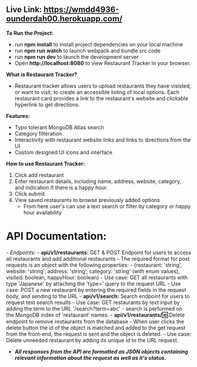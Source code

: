 ## Live Link: https://wmdd4936-ounderdah00.herokuapp.com/ 

**To Run the Project:**
- run **npm install** to install project dependencies on your local machine
- run **npm run watch** to launch webpack and bundle src code
- run **npm run dev** to launch the development server
- Open **http://localhost:8080** to view Restaurant Tracker in your browser.

**What is Restaurant Tracker?**
- Restaurant tracker allows users to upload restaurants they have visisted, or want to visit, to create an accessible listing of local options. Each restaurant card provides a link to the restaurant's website and clickable hyperlink to get directions.

**Features:**
- Typo tolerant MongoDB Atlas search
- Category filteration
- Interactivity with restaurant website links and links to directions from the UI
- Custom designed UI icons and interface

**How to use Restaurant Tracker:**
1. Click add restaurant
2. Enter restaurant details, including name, address, website, category, and indication if there is a happy hour.
3. Click submit
4. View saved restaurants to browse previously added options
    - From here user's can use a text search or filter by category or happy hour availability

# API Documentation:
*- Endpoints:*
    - **api/v1/restaurants:** GET & POST Endpoint for users to access all restaurants and add additional restaurants
        - The required format for post requests is an object with the following properties:
            - {restaurant: 'string', website: 'string', address: 'string', category: 'string' (with enum values), visited: boolean, happyHour: boolean}
        - Use case: GET all restaurants with type 'Japanese' by attaching the 'type=' query to the request URL
        - Use case: POST a new restaurant by entering the required fields in the request body, and sending to the URL
    - **api/v1/search:** Search endpoint for users to request text search results
        - Use case: GET restaurants by text input by adding the term to the URL '/search?term=abc' - search is performed on the MongoDB index of 'restaurant' names.
    - **api/v1/restaurants/:id:** Delete endpoint to remove restaurants from the database
        - When user clicks the delete button the id of the object is matched and added to the get request from the front-end, the request is sent and the object is deleted.
        - Use case: Delete unneeded restaurant by adding its unique id to the URL request.
- ***All responses from the API are formatted as JSON objects containing relevant information about the request as well as it's status.***
